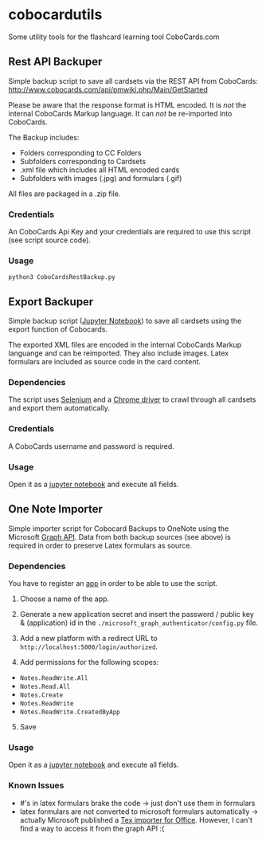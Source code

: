 # cobocardutils
Some utility tools for the flashcard learning tool CoboCards.com

## Rest API Backuper

Simple backup script to save all cardsets via the REST API from CoboCards: http://www.cobocards.com/api/pmwiki.php/Main/GetStarted

Please be aware that the response format is HTML encoded. It is *not* the internal CoboCards Markup language.  It can *not* be re-imported into CoboCards. 

The Backup includes:
* Folders corresponding to CC Folders
* Subfolders corresponding to Cardsets
* .xml file which includes all HTML encoded cards
* Subfolders with images (.jpg) and formulars (.gif)

All files are packaged in a .zip file.

### Credentials

An CoboCards Api Key and your credentials are required to use this script (see script source code).

### Usage

`python3 CoboCardsRestBackup.py`

## Export Backuper

Simple backup script ([Jupyter Notebook](https://jupyter.org/)) to save all cardsets using the export function of Cobocards.

The exported XML files are encoded in the internal CoboCards Markup languange and can be reimported. They also include images. Latex formulars are included as source code in the card content.

### Dependencies

The script uses [Selenium](https://selenium-python.readthedocs.io/) and a [Chrome driver](https://chromedriver.storage.googleapis.com/index.html) to crawl through all cardsets and export them automatically.

### Credentials

A CoboCards username and password is required.

### Usage

Open it as a [jupyter notebook](https://jupyter.org/) and execute all fields.

##  One Note Importer

Simple importer script for Cobocard Backups to OneNote using the Microsoft [Graph API](http://graph.microsoft.com/). Data from both backup sources (see above) is required in order to preserve Latex formulars as source.

### Dependencies

You have to register an [app](https://apps.dev.microsoft.com) in order to be able to use the script. 

1. Choose a name of the app.

2. Generate a new application secret and insert the password / public key & (application) id in the `./microsoft_graph_authenticator/config.py` file. 

3. Add a new platform with a redirect URL to `http://localhost:5000/login/authorized`.

4. Add permissions for the following scopes: 

* `Notes.ReadWrite.All`
* `Notes.Read.All`
* `Notes.Create`
* `Notes.ReadWrite`
* `Notes.ReadWrite.CreatedByApp`

5. Save


### Usage

Open it as a [jupyter notebook](https://jupyter.org/) and execute all fields.


### Known Issues

* #'s in latex formulars brake the code -> just don't use them in formulars
* latex formulars are not converted to microsoft formulars automatically -> actually Microsoft published a [Tex importer for Office](https://blogs.msdn.microsoft.com/murrays/2017/07/30/latex-math-in-office/). However, I can't find a way to access it from the graph API :(
